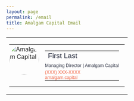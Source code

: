 ```yaml
---
layout: page
permalink: /email
title: Amalgam Capital Email
---
```

<table  width="340" cellspacing="0" cellpadding="0" border="0">
   <tr>
      <td>
         <table cellspacing="0" cellpadding="0" border="0">
            <tr>
               <td valign="top" width="80" style="padding:0 8px 0 0;vertical-align: top;">
               	<a href="http://amalgam.capital" target="_blank"><img alt="Amalgam Capital" width="80" style="width:80px;moz-border-radius:100%;khtml-border-radius:100%;o-border-radius:10%;webkit-border-radius:100%;ms-border-radius:100%;border-radius:100%;" src="https://amalgamcapital.com/images/logo-circle.png" /></a>
               </td>
               <td style="font-size:1em;padding:0 15px 0 8px;vertical-align: top;" valign="top">
                  <table cellspacing="0" cellpadding="0" border="0" style="line-height: 1.1;">
                     <tr>
                        <td>
                           <div style="font: 1.2em Verdana, Geneva, sans-serif;color:#2C3142;">First Last</div>
                        </td>
                     </tr>
                     <tr>
                        <td style="padding: 4px 0;">
                           <div style="font: 0.75em Verdana, Geneva, sans-serif;color:#2C3142;">
                           Managing Director  |  Amalgam Capital   </div>
                        </td>
                     </tr>
                     <tr style="padding: 0;">
                        <td style="padding: 0;"><a style="font: 0.75em Verdana, Geneva, sans-serif;color:#F16545; text-decoration: none;" href="tel:(XXX) XXX-XXXX">(XXX) XXX-XXXX</a></td>
                     </tr>
                     <tr style="padding: 0;">
                        <td style="padding: 0;"><a style="font: 0.75em Verdana, Geneva, sans-serif;color:#F16545; text-decoration: none;" href="http://amalgam.capital" target="_blank">amalgam.capital</a></td>
                     </tr>
                  </table>
               </td>
            </tr>
         </table>
      </td>
   </tr>
</table>